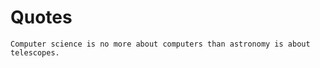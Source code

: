 # Quotes

```{admonition} Edsger Dijkstra
Computer science is no more about computers than astronomy is about telescopes.
```

<!-- ```{admonition} ººº

 _I think that it's extraordinarily important that we in computer science keep fun in computing. When it started out, it was an awful lot of fun. Of course, the paying customers got shafted every now and then, and after a while we began to take their complaints seriously. We began to feel as if we really were responsible for the successful, error-free perfect use of these machines. I don't think we are. I think we're responsible for stretching them, setting them off in new directions, and keeping fun in the house. I hope the field of computer science never loses its sense of fun. ... What's in your hands, I think and hope, is intelligence: the ability to see the machine as more than when you were first led up to it, that you can make it more._

> __Alan J. Perlis__, computer scientist and recipient of _The Turing Award_

``` -->
